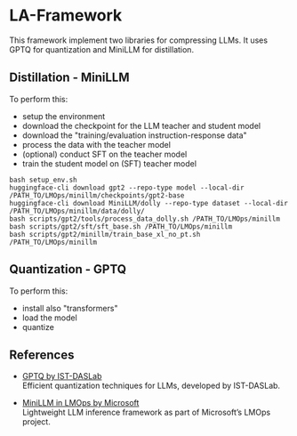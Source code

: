 # LA-Framework
This framework implement two libraries for compressing LLMs. It uses GPTQ for quantization and MiniLLM for distillation.


## Distillation - MiniLLM

To perform this:
- setup the environment
- download the checkpoint for the LLM teacher and student model
- download the "training/evaluation instruction-response data"
- process the data with the teacher model
- (optional) conduct SFT on the teacher model
- train the student model on (SFT) teacher model


```
bash setup_env.sh
huggingface-cli download gpt2 --repo-type model --local-dir /PATH_TO/LMOps/minillm/checkpoints/gpt2-base
huggingface-cli download MiniLLM/dolly --repo-type dataset --local-dir /PATH_TO/LMOps/minillm/data/dolly/
bash scripts/gpt2/tools/process_data_dolly.sh /PATH_TO/LMOps/minillm
bash scripts/gpt2/sft/sft_base.sh /PATH_TO/LMOps/minillm
bash scripts/gpt2/minillm/train_base_xl_no_pt.sh /PATH_TO/LMOps/minillm
```


## Quantization - GPTQ

To perform this:
- install also "transformers"
- load the model
- quantize




## References

- [GPTQ by IST-DASLab](https://github.com/IST-DASLab/gptq)  
  Efficient quantization techniques for LLMs, developed by IST-DASLab.

- [MiniLLM in LMOps by Microsoft](https://github.com/microsoft/LMOps/tree/main/minillm)  
  Lightweight LLM inference framework as part of Microsoft’s LMOps project.
